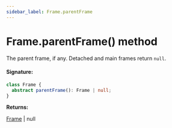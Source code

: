 ```yaml
---
sidebar_label: Frame.parentFrame
---
```


# Frame.parentFrame() method

The parent frame, if any. Detached and main frames return `null`.

#### Signature:

```typescript
class Frame {
  abstract parentFrame(): Frame | null;
}
```

**Returns:**

[Frame](./puppeteer.frame.md) \| null
